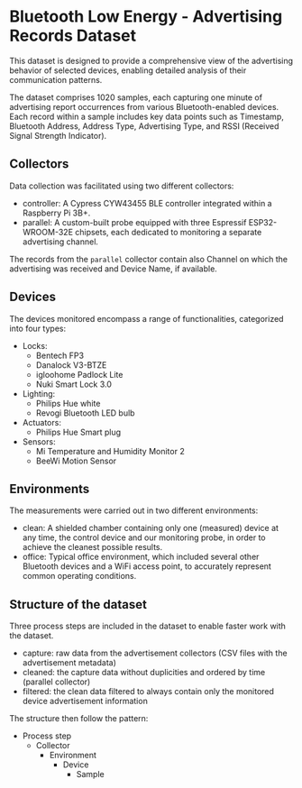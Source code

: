 # Bluetooth Low Energy - Advertising Records Dataset

This dataset is designed to provide a comprehensive view of the advertising behavior of selected devices, 
enabling detailed analysis of their communication patterns.

The dataset comprises 1020 samples, each capturing one minute of advertising report occurrences from various Bluetooth-enabled devices.
Each record within a sample includes key data points such as Timestamp, Bluetooth Address, Address Type, Advertising Type, and RSSI (Received Signal Strength Indicator).

## Collectors

Data collection was facilitated using two different collectors:
- controller: A Cypress CYW43455 BLE controller integrated within a Raspberry Pi 3B+.
- parallel: A custom-built probe equipped with three Espressif ESP32-WROOM-32E chipsets, each dedicated to monitoring a separate advertising channel.

The records from the `parallel` collector contain also Channel on which the advertising was received and Device Name, if available.

## Devices

The devices monitored encompass a range of functionalities, categorized into four types:
- Locks:
  - Bentech FP3
  - Danalock V3-BTZE
  - igloohome Padlock Lite
  - Nuki Smart Lock 3.0
- Lighting:
  - Philips Hue white
  - Revogi Bluetooth LED bulb
- Actuators:
  - Philips Hue Smart plug
- Sensors:
  - Mi Temperature and Humidity Monitor 2
  - BeeWi Motion Sensor

## Environments

The measurements were carried out in two different environments:
- clean: A shielded chamber containing only one (measured) device at any time, the control device and our monitoring probe, in order to achieve the cleanest possible results.
- office: Typical office environment, which included several other Bluetooth devices and a WiFi access point, to accurately represent common operating conditions.

## Structure of the dataset

Three process steps are included in the dataset to enable faster work with the dataset.
- capture: raw data from the advertisement collectors (CSV files with the advertisement metadata)
- cleaned: the capture data without duplicities and ordered by time (parallel collector)
- filtered: the clean data filtered to always contain only the monitored device advertisement information

The structure then follow the pattern:

- Process step
  - Collector
    - Environment
        - Device
          - Sample
